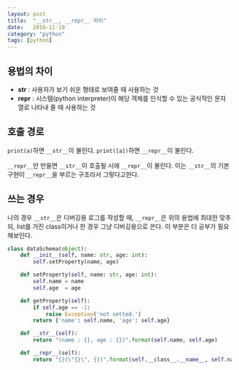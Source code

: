 ```yaml
---
layout: post
title:  "__str__, __repr__ 차이"
date:   2016-11-10
category: "python"
tags: [python]
---
```


## 용법의 차이

* __str__ : 사용자가 보기 쉬운 형태로 보여줄 때 사용하는 것
* __repr__ : 시스템(python interpreter)이 해당 객체를 인식할 수 있는 공식적인 문자열로 나타내 줄 때 사용하는 것

## 호출 경로
`print(a)`하면 `__str__`이 불린다.
`print([a])`하면 `__repr__`이 불린다.

`__repr__`만 만들면 `__str__`이 호출될 시에 `__repr__`이 불린다. 이는 `__str__`의 기본 구현이 `__repr__`을 부르는 구조라서 그렇다고한다.

## 쓰는 경우

나의 경우 `__str__`은 디버깅용 로그를 작성할 때, `__repr__`은 위의 용법에 최대한 맞추되, list를 가진 class이거나 한 경우 그냥 디버깅용으로 쓴다. 이 부분은 더 공부가 필요해보인다.

```python
class dataSchema(object):
    def __init__(self, name: str, age: int):
        self.setProperty(name, age)

    def setProperty(self, name: str, age: int):
        self.name = name
        self.age  = age

    def getProperty(self):
        if self.age == -1:
            raise Exception('not setted.')
        return {'name': self.name, 'age': self.age}

    def __str__(self):
        return "(name : {}, age : {})".format(self.name, self.age)

    def __repr__(self):
        return "{}(\"{}\", {})".format(self.__class__.__name__, self.name, self.age)
```

